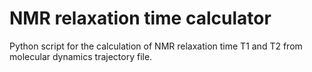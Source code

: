 # NMR relaxation time calculator

Python script for the calculation of NMR relaxation time T1 and T2 from molecular dynamics trajectory file. 
